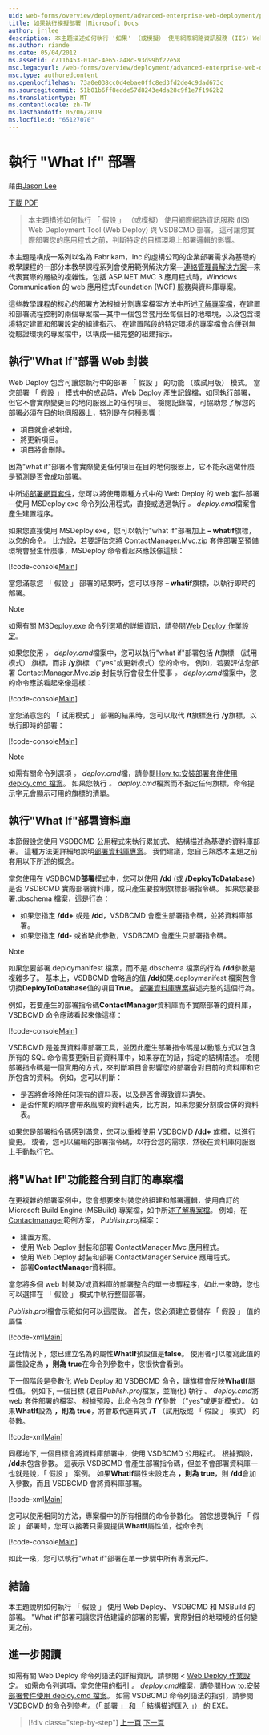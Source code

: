 ```yaml
---
uid: web-forms/overview/deployment/advanced-enterprise-web-deployment/performing-a-what-if-deployment
title: 如果執行模擬部署 |Microsoft Docs
author: jrjlee
description: 本主題描述如何執行 '如果' （或模擬） 使用網際網路資訊服務 (IIS) Web Deployment Tool (Web Deploy) 和 V 部署...
ms.author: riande
ms.date: 05/04/2012
ms.assetid: c711b453-01ac-4e65-a48c-93d99bf22e58
msc.legacyurl: /web-forms/overview/deployment/advanced-enterprise-web-deployment/performing-a-what-if-deployment
msc.type: authoredcontent
ms.openlocfilehash: 73a0e038cc0d4ebae0ffc8ed3fd2de4c9dad673c
ms.sourcegitcommit: 51b01b6ff8edde57d8243e4da28c9f1e7f1962b2
ms.translationtype: MT
ms.contentlocale: zh-TW
ms.lasthandoff: 05/06/2019
ms.locfileid: "65127070"
---
```

# <a name="performing-a-what-if-deployment"></a>執行 "What If" 部署

藉由[Jason Lee](https://github.com/jrjlee)

[下載 PDF](https://msdnshared.blob.core.windows.net/media/MSDNBlogsFS/prod.evol.blogs.msdn.com/CommunityServer.Blogs.Components.WeblogFiles/00/00/00/63/56/8130.DeployingWebAppsInEnterpriseScenarios.pdf)

> 本主題描述如何執行 「 假設 」 （或模擬） 使用網際網路資訊服務 (IIS) Web Deployment Tool (Web Deploy) 與 VSDBCMD 部署。 這可讓您實際部署您的應用程式之前，判斷特定的目標環境上部署邏輯的影響。

本主題是構成一系列以名為 Fabrikam，Inc.的虛構公司的企業部署需求為基礎的教學課程的一部分本教學課程系列會使用範例解決方案&#x2014;[連絡管理員解決方案](../web-deployment-in-the-enterprise/the-contact-manager-solution.md)&#x2014;來代表實際的層級的複雜性，包括 ASP.NET MVC 3 應用程式時，Windows Communication 的 web 應用程式Foundation (WCF) 服務與資料庫專案。

這些教學課程的核心的部署方法根據分割專案檔案方法中所述[了解專案檔](../web-deployment-in-the-enterprise/understanding-the-project-file.md)，在建置和部署流程控制的兩個專案檔&#x2014;其中一個包含套用至每個目的地環境，以及包含環境特定建置和部署設定的組建指示。 在建置階段的特定環境的專案檔會合併到無從驗證環境的專案檔中，以構成一組完整的組建指示。

## <a name="performing-a-what-if-deployment-for-web-packages"></a>執行"What If"部署 Web 封裝

Web Deploy 包含可讓您執行中的部署 「 假設 」 的功能 （或試用版） 模式。 當您部署 「 假設 」 模式中的成品時，Web Deploy 產生記錄檔，如同執行部署，但它不會實際變更目的地伺服器上的任何項目。 檢閱記錄檔，可協助您了解您的部署必須在目的地伺服器上，特別是在何種影響：

- 項目就會被新增。
- 將更新項目。
- 項目將會刪除。

因為"what if"部署不會實際變更任何項目在目的地伺服器上，它不能永遠做什麼是預測是否會成功部署。

中所述[部署網頁套件](../web-deployment-in-the-enterprise/deploying-web-packages.md)，您可以將使用兩種方式中的 Web Deploy 的 web 套件部署&#x2014;使用 MSDeploy.exe 命令列公用程式，直接或透過執行 *。 deploy.cmd*檔案會產生建置程序。

如果您直接使用 MSDeploy.exe，您可以執行"what if"部署加上 **– whatif**旗標，以您的命令。 比方說，若要評估您將 ContactManager.Mvc.zip 套件部署至預備環境會發生什麼事，MSDeploy 命令看起來應該像這樣：

[!code-console[Main](performing-a-what-if-deployment/samples/sample1.cmd)]

當您滿意您 「 假設 」 部署的結果時，您可以移除 **– whatif**旗標，以執行即時的部署。

> [!NOTE]
> 如需有關 MSDeploy.exe 命令列選項的詳細資訊，請參閱[Web Deploy 作業設定](https://technet.microsoft.com/library/dd569089(WS.10).aspx)。

如果您使用 *。 deploy.cmd*檔案中，您可以執行"what if"部署包括 **/t**旗標 （試用模式） 旗標，而非 **/y**旗標 （"yes"或更新模式）您的命令。 例如，若要評估您部署 ContactManager.Mvc.zip 封裝執行會發生什麼事 *。 deploy.cmd*檔案中，您的命令應該看起來像這樣：

[!code-console[Main](performing-a-what-if-deployment/samples/sample2.cmd)]

當您滿意您的 「 試用模式 」 部署的結果時，您可以取代 **/t**旗標進行 **/y**旗標，以執行即時的部署：

[!code-console[Main](performing-a-what-if-deployment/samples/sample3.cmd)]

> [!NOTE]
> 如需有關命令列選項 *。 deploy.cmd*檔，請參閱[How to:安裝部署套件使用 deploy.cmd 檔案](https://msdn.microsoft.com/library/ff356104.aspx)。 如果您執行 *。 deploy.cmd*檔案而不指定任何旗標，命令提示字元會顯示可用的旗標的清單。

## <a name="performing-a-what-if-deployment-for-databases"></a>執行"What If"部署資料庫

本節假設您使用 VSDBCMD 公用程式來執行累加式、 結構描述為基礎的資料庫部署。 這種方法更詳細地說明[部署資料庫專案](../web-deployment-in-the-enterprise/deploying-database-projects.md)。 我們建議，您自己熟悉本主題之前套用以下所述的概念。

當您使用在 VSDBCMD**部署**模式中，您可以使用 **/dd** (或 **/DeployToDatabase**) 是否 VSDBCMD 實際部署資料庫，或只產生要控制旗標部署指令碼。 如果您要部署.dbschema 檔案，這是行為：

- 如果您指定 **/dd+** 或是 **/dd**，VSDBCMD 會產生部署指令碼，並將資料庫部署。
- 如果您指定 **/dd-** 或省略此參數，VSDBCMD 會產生只部署指令碼。

> [!NOTE]
> 如果您要部署.deploymanifest 檔案，而不是.dbschema 檔案的行為 **/dd**參數是複雜多了。 基本上，VSDBCMD 會略過的值 **/dd**如果.deploymanifest 檔案包含切換**DeployToDatabase**值的項目**True**。 [部署資料庫專案](../web-deployment-in-the-enterprise/deploying-database-projects.md)描述完整的這個行為。

例如，若要產生的部署指令碼**ContactManager**資料庫而不實際部署的資料庫，VSDBCMD 命令應該看起來像這樣：

[!code-console[Main](performing-a-what-if-deployment/samples/sample4.cmd)]

VSDBCMD 是差異資料庫部署工具，並因此產生部署指令碼是以動態方式以包含所有的 SQL 命令需要更新目前資料庫中，如果存在的話，指定的結構描述。 檢閱部署指令碼是一個實用的方式，來判斷項目會影響您的部署會對目前的資料庫和它所包含的資料。 例如，您可以判斷：

- 是否將會移除任何現有的資料表，以及是否會導致資料遺失。
- 是否作業的順序會帶來風險的資料遺失，比方說，如果您要分割或合併的資料表。

如果您是部署指令碼感到滿意，您可以重複使用 VSDBCMD **/dd+** 旗標，以進行變更。 或者，您可以編輯的部署指令碼，以符合您的需求，然後在資料庫伺服器上手動執行它。

## <a name="integrating-what-if-functionality-into-custom-project-files"></a>將"What If"功能整合到自訂的專案檔

在更複雜的部署案例中，您會想要來封裝您的組建和部署邏輯，使用自訂的 Microsoft Build Engine (MSBuild) 專案檔，如中所述[了解專案檔](../web-deployment-in-the-enterprise/understanding-the-project-file.md)。 例如，在[Contactmanager](../web-deployment-in-the-enterprise/the-contact-manager-solution.md)範例方案， *Publish.proj*檔案：

- 建置方案。
- 使用 Web Deploy 封裝和部署 ContactManager.Mvc 應用程式。
- 使用 Web Deploy 封裝和部署 ContactManager.Service 應用程式。
- 部署**ContactManager**資料庫。

當您將多個 web 封裝及/或資料庫的部署整合的單一步驟程序，如此一來時，您也可以選擇在 「 假設 」 模式中執行整個部署。

*Publish.proj*檔會示範如何可以這麼做。 首先，您必須建立要儲存 「 假設 」 值的屬性：

[!code-xml[Main](performing-a-what-if-deployment/samples/sample5.xml)]

在此情況下，您已建立名為的屬性**WhatIf**預設值是**false**。 使用者可以覆寫此值的屬性設定為 **，則為 true**在命令列參數中，您很快會看到。

下一個階段是參數化 Web Deploy 和 VSDBCMD 命令，讓旗標會反映**WhatIf**屬性值。 例如下, 一個目標 (取自*Publish.proj*檔案，並簡化) 執行 *。 deploy.cmd*將 web 套件部署的檔案。 根據預設，此命令包含 **/Y**參數 （"yes"或更新模式）。 如果**WhatIf**設為 **，則為 true**，將會取代運算式 **/T** （試用版或 「 假設 」 模式） 的參數。

[!code-xml[Main](performing-a-what-if-deployment/samples/sample6.xml)]

同樣地下, 一個目標會將資料庫部署中，使用 VSDBCMD 公用程式。 根據預設， **/dd**未包含參數。 這表示 VSDBCMD 會產生部署指令碼，但並不會部署資料庫&#x2014;也就是說，「 假設 」 案例。 如果**WhatIf**屬性未設定為 **，則為 true**，則 **/dd**會加入參數，而且 VSDBCMD 會將資料庫部署。

[!code-xml[Main](performing-a-what-if-deployment/samples/sample7.xml)]

您可以使用相同的方法，專案檔中的所有相關的命令參數化。 當您想要執行 「 假設 」 部署時，您可以接著只需要提供**WhatIf**屬性值，從命令列：

[!code-console[Main](performing-a-what-if-deployment/samples/sample8.cmd)]

如此一來，您可以執行"what if"部署在單一步驟中所有專案元件。

## <a name="conclusion"></a>結論

本主題說明如何執行 「 假設 」 使用 Web Deploy、 VSDBCMD 和 MSBuild 的部署。 "What if"部署可讓您評估建議的部署的影響，實際對目的地環境的任何變更之前。

## <a name="further-reading"></a>進一步閱讀

如需有關 Web Deploy 命令列語法的詳細資訊，請參閱 < [Web Deploy 作業設定](https://technet.microsoft.com/library/dd569089(WS.10).aspx)。 如需命令列選項，當您使用的指引 *。 deploy.cmd*檔案，請參閱[How to:安裝部署套件使用 deploy.cmd 檔案](https://msdn.microsoft.com/library/ff356104.aspx)。 如需 VSDBCMD 命令列語法的指引，請參閱[VSDBCMD 的命令列參考。（「 部署 」 和 「 結構描述匯入 」） 的 EXE](https://msdn.microsoft.com/library/dd193283.aspx)。

> [!div class="step-by-step"]
> [上一頁](advanced-enterprise-web-deployment.md)
> [下一頁](customizing-database-deployments-for-multiple-environments.md)

